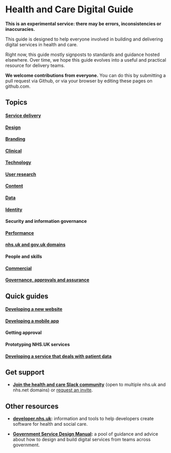 # Health and Care Digital Guide

**This is an experimental service: there may be errors, inconsistencies or inaccuracies.**

This guide is designed to help everyone involved in building and delivering digital services in health and care.

Right now, this guide mostly signposts to standards and guidance hosted elsewhere. Over time, we hope this guide evolves into a useful and practical resource for delivery teams.

**We welcome contributions from everyone.** You can do this by submitting a pull request via Github, or via your browser by editing these pages on github.com. 

## Topics

#### [Service delivery](service-delivery.md)
#### [Design](design.md)
#### [Branding](branding.md)
#### [Clinical](clinical.md)
#### [Technology](technology.md)
#### [User research](user-research.md)
#### [Content](content.md)
#### [Data](data.md)
#### [Identity](identity.md)
#### Security and information governance
#### [Performance](performance.md)
#### [nhs.uk and gov.uk domains](domains.md)
#### People and skills
#### [Commercial](commercial.md)
#### [Governance, approvals and assurance](governance.md)

## Quick guides

#### [Developing a new website](developing-a-website.md)
#### [Developing a mobile app](mobile-apps.md)
#### Getting approval
#### Prototyping NHS.UK services
#### [Developing a service that deals with patient data](dealing-with-patient-data.md)

## Get support

* **[Join the health and care Slack community](https://healthandcaredigital.slack.com)** (open to multiple nhs.uk and nhs.net domains) or [request an invite](mailto:dan.sheldon@digital.nhs.uk). 

## Other resources

* **[developer.nhs.uk](http://developer.nhs.uk/):** information and tools to help developers create software for health and social care.

* **[Government Service Design Manual](https://www.gov.uk/service-manual):** a pool of guidance and advice about how to design and build digital services from teams across government.
